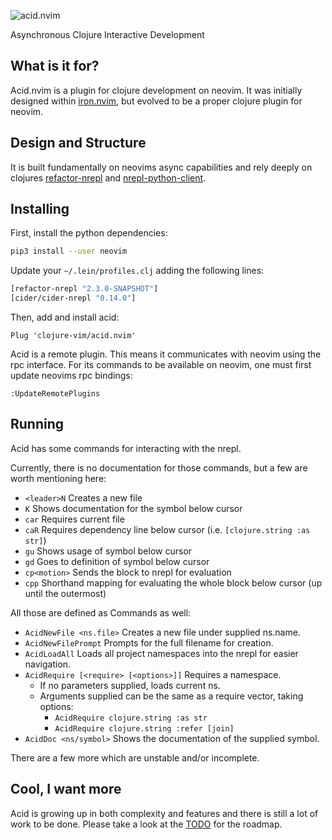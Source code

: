![acid.nvim](https://raw.githubusercontent.com/clojure-vim/acid.nvim/master/acidnvim.png)

Asynchronous Clojure Interactive Development

## What is it for?

Acid.nvim is a plugin for clojure development on neovim.
It was initially designed within [iron.nvim](http://github.com/clojure-vim/iron.nvim), but evolved to be a proper clojure plugin for neovim.

## Design and Structure

It is built fundamentally on neovims async capabilities and rely deeply on clojures
[refactor-nrepl](https://github.com/clojure-emacs/refactor-nrepl) and
[nrepl-python-client](https://github.com/cemerick/nrepl-python-client).

## Installing

First, install the python dependencies:

```bash
pip3 install --user neovim
```

Update your `~/.lein/profiles.clj` adding the following lines:
```clj
[refactor-nrepl "2.3.0-SNAPSHOT"]
[cider/cider-nrepl "0.14.0"]
```

Then, add and install acid:

```vim
Plug 'clojure-vim/acid.nvim'
```

Acid is a remote plugin. This means it communicates with neovim using the rpc interface.
For its commands to be available on neovim, one must first update neovims rpc bindings:

```vim
:UpdateRemotePlugins
```

## Running

Acid has some commands for interacting with the nrepl.

Currently, there is no documentation for those commands, but a few are worth
mentioning here:

* `<leader>N` Creates a new file
* `K` Shows documentation for the symbol below cursor
* `car` Requires current file
* `caR` Requires dependency line below cursor (i.e. `[clojure.string :as str]`)
* `gu` Shows usage of symbol below cursor
* `gd` Goes to definition of symbol below cursor
* `cp<motion>` Sends the block to nrepl for evaluation
* `cpp` Shorthand mapping for evaluating the whole block below cursor (up until the outermost)

All those are defined as Commands as well:

* `AcidNewFile <ns.file>` Creates a new file under supplied ns.name.
* `AcidNewFilePrompt` Prompts for the full filename for creation.
* `AcidLoadAll` Loads all project namespaces into the nrepl for easier navigation.
* `AcidRequire [<require> [<options>]]` Requires a namespace.
  * If no parameters supplied, loads current ns.
  * Arguments supplied can be the same as a require vector, taking options:
    * `AcidRequire clojure.string :as str`
    * `AcidRequire clojure.string :refer [join]`
* `AcidDoc <ns/symbol>` Shows the documentation of the supplied symbol.

There are a few more which are unstable and/or incomplete.

## Cool, I want more

Acid is growing up in both complexity and features and there is still a lot of work to be done.
Please take a look at the [TODO](https://github.com/clojure-vim/acid.nvim/blob/master/TODO.md) for the roadmap.
